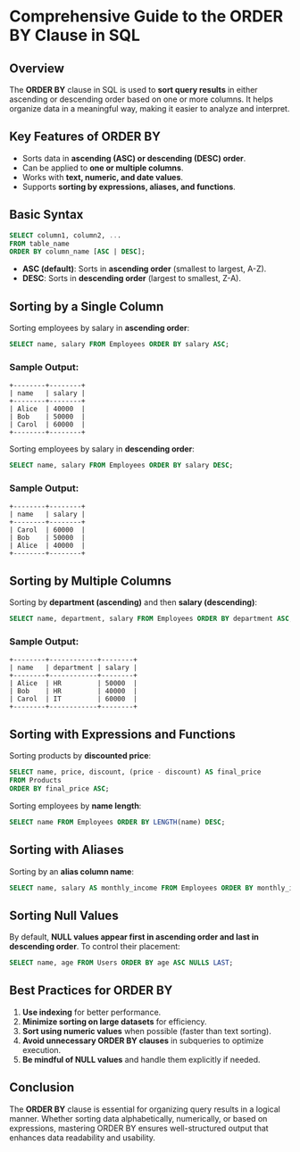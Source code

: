 # **Comprehensive Guide to the ORDER BY Clause in SQL**

## **Overview**

The **ORDER BY** clause in SQL is used to **sort query results** in either ascending or descending order based on one or more columns. It helps organize data in a meaningful way, making it easier to analyze and interpret.

## **Key Features of ORDER BY**

- Sorts data in **ascending (ASC) or descending (DESC) order**.
- Can be applied to **one or multiple columns**.
- Works with **text, numeric, and date values**.
- Supports **sorting by expressions, aliases, and functions**.


## **Basic Syntax**

```sql
SELECT column1, column2, ...
FROM table_name
ORDER BY column_name [ASC | DESC];
```

- **ASC (default)**: Sorts in **ascending order** (smallest to largest, A-Z).
- **DESC**: Sorts in **descending order** (largest to smallest, Z-A).


## **Sorting by a Single Column**

Sorting employees by salary in **ascending order**:

```sql
SELECT name, salary FROM Employees ORDER BY salary ASC;
```

### **Sample Output:**

```
+--------+--------+
| name   | salary |
+--------+--------+
| Alice  | 40000  |
| Bob    | 50000  |
| Carol  | 60000  |
+--------+--------+
```

Sorting employees by salary in **descending order**:

```sql
SELECT name, salary FROM Employees ORDER BY salary DESC;
```

### **Sample Output:**

```
+--------+--------+
| name   | salary |
+--------+--------+
| Carol  | 60000  |
| Bob    | 50000  |
| Alice  | 40000  |
+--------+--------+
```


## **Sorting by Multiple Columns**

Sorting by **department (ascending)** and then **salary (descending)**:

```sql
SELECT name, department, salary FROM Employees ORDER BY department ASC, salary DESC;
```

### **Sample Output:**

```
+--------+------------+--------+
| name   | department | salary |
+--------+------------+--------+
| Alice  | HR         | 50000  |
| Bob    | HR         | 40000  |
| Carol  | IT         | 60000  |
+--------+------------+--------+
```


## **Sorting with Expressions and Functions**

Sorting products by **discounted price**:

```sql
SELECT name, price, discount, (price - discount) AS final_price
FROM Products
ORDER BY final_price ASC;
```

Sorting employees by **name length**:

```sql
SELECT name FROM Employees ORDER BY LENGTH(name) DESC;
```


## **Sorting with Aliases**

Sorting by an **alias column name**:

```sql
SELECT name, salary AS monthly_income FROM Employees ORDER BY monthly_income DESC;
```


## **Sorting Null Values**

By default, **NULL values appear first in ascending order and last in descending order**.
To control their placement:

```sql
SELECT name, age FROM Users ORDER BY age ASC NULLS LAST;
```


## **Best Practices for ORDER BY**

1. **Use indexing** for better performance.
2. **Minimize sorting on large datasets** for efficiency.
3. **Sort using numeric values** when possible (faster than text sorting).
4. **Avoid unnecessary ORDER BY clauses** in subqueries to optimize execution.
5. **Be mindful of NULL values** and handle them explicitly if needed.


## **Conclusion**

The **ORDER BY** clause is essential for organizing query results in a logical manner. Whether sorting data alphabetically, numerically, or based on expressions, mastering ORDER BY ensures well-structured output that enhances data readability and usability.

